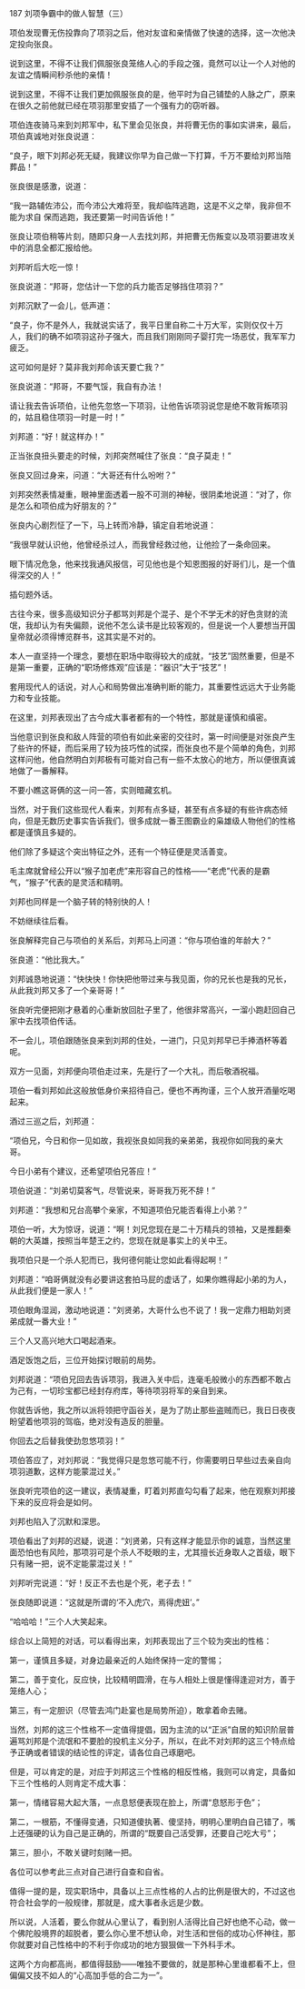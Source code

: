 187 刘项争霸中的做人智慧（三）



项伯发现曹无伤投靠向了项羽之后，他对友谊和亲情做了快速的选择，这一次他决定投向张良。

说到这里，不得不让我们佩服张良笼络人心的手段之强，竟然可以让一个人对他的友谊之情瞬间秒杀他的亲情！

说到这里，不得不让我们更加佩服张良的是，他平时为自己铺垫的人脉之广，原来在很久之前他就已经在项羽那里安插了一个强有力的窃听器。



项伯连夜骑马来到刘邦军中，私下里会见张良，并将曹无伤的事如实讲来，最后，项伯真诚地对张良说道：

“良子，眼下刘邦必死无疑，我建议你早为自己做一下打算，千万不要给刘邦当陪葬品！”

张良很是感激，说道：

“我一路辅佐沛公，而今沛公大难将至，我却临阵逃跑，这是不义之举，我非但不能为求自
保而逃跑，我还要第一时间告诉他！”

张良让项伯稍等片刻，随即只身一人去找刘邦，并把曹无伤叛变以及项羽要进攻关中的消息全都汇报给他。

刘邦听后大吃一惊！

张良说道：“邦哥，您估计一下您的兵力能否足够挡住项羽？”

刘邦沉默了一会儿，低声道：

“良子，你不是外人，我就说实话了，我平日里自称二十万大军，实则仅仅十万人，我们的确不如项羽这孙子强大，而且我们刚刚同子婴打完一场恶仗，我军军力疲乏。

这可如何是好？莫非我刘邦命该天要亡我？”

张良说道：“邦哥，不要气馁，我自有办法！

请让我去告诉项伯，让他先忽悠一下项羽，让他告诉项羽说您是绝不敢背叛项羽的，姑且稳住项羽一时是一时！”

刘邦道：“好！就这样办！”



正当张良扭头要走的时候，刘邦突然喊住了张良：“良子莫走！”

张良又回过身来，问道：“大哥还有什么吩咐？”

刘邦突然表情凝重，眼神里面透着一股不可测的神秘，很阴柔地说道：“对了，你是怎么和项伯成为好朋友的？”

张良内心剧烈怔了一下，马上转而冷静，镇定自若地说道：

“我很早就认识他，他曾经杀过人，而我曾经救过他，让他捡了一条命回来。

眼下情况危急，他来找我通风报信，可见他也是个知恩图报的好哥们儿，是一个值得深交的人！”



插句题外话。

古往今来，很多高级知识分子都骂刘邦是个混子、是个不学无术的好色贪财的流氓，我却认为有失偏颇，说他不怎么读书是比较客观的，但是说一个人要想当开国皇帝就必须得博览群书，这其实是不对的。

本人一直坚持一个理念，要想在职场中取得较大的成就，“技艺”固然重要，但是不是第一重要，正确的“职场修炼观”应该是：“器识”大于“技艺”！

套用现代人的话说，对人心和局势做出准确判断的能力，其重要性远远大于业务能力和专业技能。

在这里，刘邦表现出了古今成大事者都有的一个特性，那就是谨慎和缜密。

当他意识到张良和敌人阵营的项伯有如此亲密的交往时，第一时间便是对张良产生了些许的怀疑，而后采用了较为技巧性的试探，而张良也不是个简单的角色，刘邦这样问他，他自然明白刘邦极有可能对自己有一些不太放心的地方，所以便很真诚地做了一番解释。

不要小瞧这哥俩的这一问一答，实则暗藏玄机。



当然，对于我们这些现代人看来，刘邦有点多疑，甚至有点多疑的有些许病态倾向，但是无数历史事实告诉我们，很多成就一番王图霸业的枭雄级人物他们的性格都是谨慎且多疑的。

他们除了多疑这个突出特征之外，还有一个特征便是灵活善变。

毛主席就曾经公开以“猴子加老虎”来形容自己的性格——“老虎”代表的是霸气，“猴子”代表的是灵活和精明。

刘邦也同样是一个脑子转的特别快的人！

不妨继续往后看。



张良解释完自己与项伯的关系后，刘邦马上问道：“你与项伯谁的年龄大？”

张良道：“他比我大。”

刘邦诚恳地说道：“快快快！你快把他带过来与我见面，你的兄长也是我的兄长，从此我刘邦又多了一个亲哥哥！”

张良听完便把刚才悬着的心重新放回肚子里了，他很非常高兴，一溜小跑赶回自己家中去找项伯传话。

不一会儿，项伯跟随张良来到刘邦的住处，一进门，只见刘邦早已手捧酒杯等着呢。

双方一见面，刘邦便向项伯走过来，先是行了一个大礼，而后敬酒祝福。



项伯一看刘邦如此这般放低身价来招待自己，便也不再拘谨，三个人放开酒量吃喝起来。

酒过三巡之后，刘邦道：

“项伯兄，今日和你一见如故，我视张良如同我的亲弟弟，我视你如同我的亲大哥。

今日小弟有个建议，还希望项伯兄答应！”

项伯说道：“刘弟切莫客气，尽管说来，哥哥我万死不辞！”

刘邦道：“我想和兄台高攀个亲家，不知道项伯兄能否看得上小弟？”

项伯一听，大为惊讶，说道：“啊！刘兄您现在是二十万精兵的领袖，又是推翻秦朝的大英雄，按照当年楚王之约，您现在就是事实上的关中王。

我项伯只是一个杀人犯而已，我何德何能让您如此看得起啊！”

刘邦道：“咱哥俩就没有必要讲这套拍马屁的虚话了，如果你瞧得起小弟的为人，从此我们便是一家人！”

项伯眼角湿润，激动地说道：“刘贤弟，大哥什么也不说了！我一定鼎力相助刘贤弟成就一番大业！”

三个人又高兴地大口喝起酒来。



酒足饭饱之后，三位开始探讨眼前的局势。

刘邦说道：“项伯兄回去告诉项羽，我进入关中后，连毫毛般微小的东西都不敢占为己有，一切珍宝都已经封存府库，等待项羽将军的亲自到来。

你就告诉他，我之所以派将领把守函谷关，是为了防止那些盗贼而已，我日日夜夜盼望着他项羽的驾临，绝对没有造反的胆量。

你回去之后替我使劲忽悠项羽！”



项伯答应了，对刘邦说：“我觉得只是忽悠可能不行，你需要明日早些过去亲自向项羽道歉，这样方能蒙混过关。”

张良听完项伯的这一建议，表情凝重，盯着刘邦直勾勾看了起来，他在观察刘邦接下来的反应将会是如何。

刘邦也陷入了沉默和深思。

项伯看出了刘邦的迟疑，说道：“刘贤弟，只有这样才能显示你的诚意，当然这里面恐怕也有风险，那项羽可是个杀人不眨眼的主，尤其擅长近身取人之首级，眼下只有赌一把，说不定能蒙混过关！”

刘邦听完说道：“好！反正不去也是个死，老子去！”

张良随即说道：“这就是所谓的‘不入虎穴，焉得虎妞’。”

“哈哈哈！”三个人大笑起来。



综合以上简短的对话，可以看得出来，刘邦表现出了三个较为突出的性格：

第一，谨慎且多疑，对身边最亲近的人始终保持一定的警惕；

第二，善于变化，反应快，比较精明圆滑，在与人相处上很是懂得逢迎对方，善于笼络人心；

第三，有一定胆识（尽管去鸿门赴宴也是局势所迫），敢拿着命去赌。



当然，刘邦的这三个性格不一定值得提倡，因为主流的以“正派”自居的知识阶层普遍骂刘邦是个流氓和不要脸的投机主义分子，所以，在此不对刘邦的这三个特点给予正确或者错误的结论性的评定，请各位自己琢磨吧。

但是，可以肯定的是，对应于刘邦这三个性格的相反性格，我则可以肯定，具备如下三个性格的人则肯定不成大事：

第一，情绪容易大起大落，一点息怒便表现在脸上，所谓“息怒形于色”；

第二，一根筋，不懂得变通，只知道傻执著、傻坚持，明明心里明白自己错了，嘴上还强硬的认为自己是正确的，所谓的“既要自己活受罪，还要自己吃大亏”；

第三，胆小，不敢关键时刻赌一把。



各位可以参考此三点对自己进行自查和自省。

值得一提的是，现实职场中，具备以上三点性格的人占的比例是很大的，不过这也符合社会学的一般规律，那就是，成大事者永远是少数。

所以说，人活着，要么你就从心里认了，看到别人活得比自己好也绝不心动，做一个佛陀般境界的超脱者，要么你心里不想认命，对生活和世俗的成功心怀神往，那你就要对自己性格中的不利于你成功的地方狠狠做一下外科手术。

这两个方向都高尚，都值得鼓励——唯独不要做的，就是那种心里谁都看不上，但偏偏又技不如人的“心高加手低的合二为一”。

